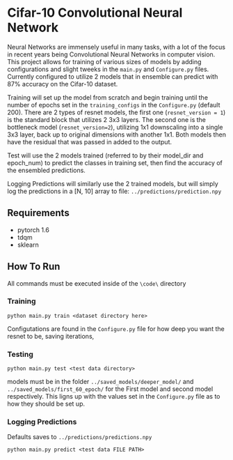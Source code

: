# Cifar-10 Convolutional Neural Network

Neural Networks are immensely useful in many tasks, with a lot of the focus in recent years being Convolutional Neural Networks in computer vision. This project allows for training of various sizes of models by adding configurations and slight tweeks in the `main.py` and `Configure.py` files.  Currently configured to utilize 2 models that in ensemble can predict with 87% accuracy on the Cifar-10 dataset. 

Training will set up the model from scratch and begin training until the number of epochs set in the `training_configs` in the `Configure.py` (default 200). There are 2 types of resnet models, the first one (`resnet_version = 1`) is the standard block that utilizes 2 3x3 layers. The second one is the bottleneck model (`resnet_version=2`), utilizing 1x1 downscaling into a single 3x3 layer, back up to original dimensions with another 1x1. Both models then have the residual that was passed in added to the output.  

Test will use the 2 models trained (referred to by their model_dir and epoch_num) to predict the classes in training set, then find the accuracy of the ensembled predictions.

Logging Predictions will similarly use the 2 trained models, but will simply log the predictions in a [N, 10] array to file: `../predictions/prediction.npy` 

## Requirements

- pytorch 1.6
- tdqm
- sklearn

## How To Run
All commands must be executed inside of the `\code\` directory

### Training

 `python main.py train <dataset directory here>`

 Configutations are found in the `Configure.py` file for how deep you want the resnet to be, saving iterations, 
### Testing

`python main.py test <test data directory>`

models must be in the folder `../saved_models/deeper_model/` and `../saved_models/first_60_epoch/` for the First model and second model respectively. This ligns up with the values set in the `Configure.py` file as to how they should be set up.

### Logging Predictions 
Defaults saves to `../predictions/predictions.npy`

`python main.py predict <test data FILE PATH>`
